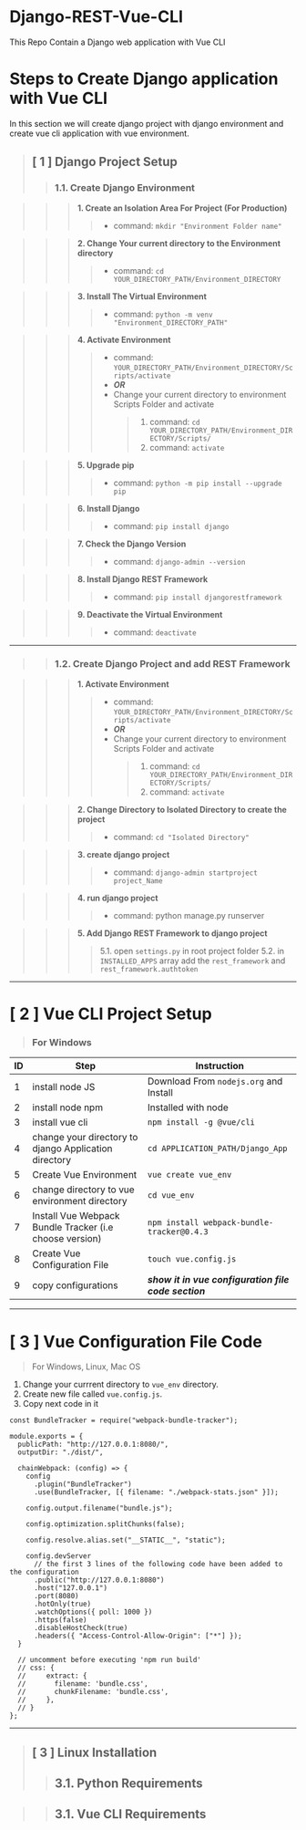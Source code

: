 # Django-REST-Vue-CLI

This Repo Contain a Django web application with Vue CLI

# Steps to Create Django application with Vue CLI

In this section we will create django project with django environment and create vue cli application with vue environment.

> ## [ 1 ] Django Project Setup
>
> > ### 1.1. Create Django Environment

> > > **1. Create an Isolation Area For Project (For Production)**
> > >
> > > > - command: `mkdir "Environment Folder name"`

> > > **2. Change Your current directory to the Environment directory**
> > >
> > > > - command: `cd YOUR_DIRECTORY_PATH/Environment_DIRECTORY`

> > > **3. Install The Virtual Environment**
> > >
> > > > - command: `python -m venv "Environment_DIRECTORY_PATH" `

> > > **4. Activate Environment**
> > >
> > > > - command: `YOUR_DIRECTORY_PATH/Environment_DIRECTORY/Scripts/activate`
> > > > - **_OR_**
> > > > - Change your current directory to environment Scripts Folder and activate
> > > >   > 1. command: `cd YOUR_DIRECTORY_PATH/Environment_DIRECTORY/Scripts/`
> > > >   > 2. command: `activate`

> > > **5. Upgrade pip**
> > >
> > > > - command: `python -m pip install --upgrade pip`

> > > **6. Install Django**
> > >
> > > > - command: `pip install django`

> > > **7. Check the Django Version**
> > >
> > > > - command: `django-admin --version`

> > > **8. Install Django REST Framework**
> > >
> > > > - command: `pip install djangorestframework`

> > > **9. Deactivate the Virtual Environment**
> > >
> > > > - command: `deactivate`

<hr>

> > ### 1.2. Create Django Project and add REST Framework

> > > **1. Activate Environment**
> > >
> > > > - command: `YOUR_DIRECTORY_PATH/Environment_DIRECTORY/Scripts/activate`
> > > > - **_OR_**
> > > > - Change your current directory to environment Scripts Folder and activate
> > > >   > 1. command: `cd YOUR_DIRECTORY_PATH/Environment_DIRECTORY/Scripts/`
> > > >   > 2. command: `activate`

> > > **2. Change Directory to Isolated Directory to create the project**
> > >
> > > > - command: `cd "Isolated Directory"`

> > > **3. create django project**
> > >
> > > > - command: `django-admin startproject project_Name`

> > > **4. run django project**
> > >
> > > > - command: python manage.py runserver

> > > **5. Add Django REST Framework to django project**
> > >
> > > > 5.1. open `settings.py` in root project folder
> > > > 5.2. in `INSTALLED_APPS` array add the `rest_framework` and `rest_framework.authtoken`

<hr>

# [ 2 ] Vue CLI Project Setup

> ### For Windows

| ID  | Step                                                    | Instruction                                          |
| --- | ------------------------------------------------------- | ---------------------------------------------------- |
| 1   | install node JS                                         | Download From `nodejs.org` and Install               |
| 2   | install node npm                                        | Installed with node                                  |
| 3   | install vue cli                                         | `npm install -g @vue/cli`                            |
| 4   | change your directory to django Application directory   | `cd APPLICATION_PATH/Django_App `                    |
| 5   | Create Vue Environment                                  | `vue create vue_env `                                |
| 6   | change directory to vue environment directory           | `cd vue_env `                                        |
| 7   | Install Vue Webpack Bundle Tracker (i.e choose version) | `npm install webpack-bundle-tracker@0.4.3`           |
| 8   | Create Vue Configuration File                           | `touch vue.config.js`                                |
| 9   | copy configurations                                     | **_show it in vue configuration file code section_** |

<hr>

# [ 3 ] Vue Configuration File Code

> For Windows, Linux, Mac OS

1. Change your currrent directory to `vue_env` directory.
2. Create new file called `vue.config.js`.
3. Copy next code in it

```
const BundleTracker = require("webpack-bundle-tracker");

module.exports = {
  publicPath: "http://127.0.0.1:8080/",
  outputDir: "./dist/",

  chainWebpack: (config) => {
    config
      .plugin("BundleTracker")
      .use(BundleTracker, [{ filename: "./webpack-stats.json" }]);

    config.output.filename("bundle.js");

    config.optimization.splitChunks(false);

    config.resolve.alias.set("__STATIC__", "static");

    config.devServer
      // the first 3 lines of the following code have been added to the configuration
      .public("http://127.0.0.1:8080")
      .host("127.0.0.1")
      .port(8080)
      .hotOnly(true)
      .watchOptions({ poll: 1000 })
      .https(false)
      .disableHostCheck(true)
      .headers({ "Access-Control-Allow-Origin": ["*"] });
  }

  // uncomment before executing 'npm run build'
  // css: {
  //     extract: {
  //       filename: 'bundle.css',
  //       chunkFilename: 'bundle.css',
  //     },
  // }
};

```

<hr>

> ## [ 3 ] Linux Installation
>
> > ## 3.1. Python Requirements

> > ## 3.1. Vue CLI Requirements
